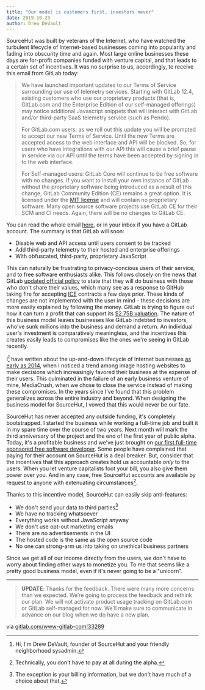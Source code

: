 ```yaml
---
title: "Our model is customers first, investors never"
date: 2019-10-23
author: Drew DeVault
---
```


SourceHut was built by veterans of the Internet, who have watched the turbulent
lifecycle of Internet-based businesses coming into popularity and fading into
obscurity time and again. Most large online businesses these days are for-profit
companies funded with venture capital, and that leads to a certain set of
incentives. It was no surprise to us, accordingly, to receive this email from
GitLab today:

> We have launched important updates to our Terms of Service surrounding our use
> of telemetry services. Starting with GitLab 12.4, existing customers who use
> our proprietary products (that is, GitLab.com and the Enterprise Edition of
> our self-managed offerings) may notice additional Javascript snippets that
> will interact with GitLab and/or third-party SaaS telemetry service (such as
> Pendo).
>
> For GitLab.com users: as we roll out this update you will be prompted to
> accept our new Terms of Service. Until the new Terms are accepted access to
> the web interface and API will be blocked. So, for users who have
> integrations with our API this will cause a brief pause in service via our API
> until the terms have been accepted by signing in to the web interface.
>
> For Self-managed users: GitLab Core will continue to be free software with no
> changes. If you want to install your own instance of GitLab without the
> proprietary software being introduced as a result of this change, GitLab
> Community Edition (CE) remains a great option. It is licensed under the
> [MIT license](https://en.wikipedia.org/wiki/MIT_License) and will contain no
> proprietary software. Many open source software projects use GitLab CE for
> their SCM and CI needs. Again, there will be no changes to GitLab CE.

You can read the whole email [here][email], or in your inbox if you have a
GitLab account. The summary is that GitLab will soon:

[email]: https://paste.sr.ht/~sircmpwn/23e31a29f427066ef261b2ffa7fd9bf46530d904

- Disable web and API access until users consent to be tracked
- Add third-party telemetry to their hosted and enterprise offerings
- With obfuscated, third-party, proprietary JavaScript

This can naturally be frustrating to privacy-concious users of their service,
and to free software enthusiasts alike. This follows closely on the news that
GitLab [updated official policy]["blood money" incident] to state that they will
do business with those who don't share their values, which many see as a
response to GitHub taking fire for accepting [ICE][ice] contracts a few days
prior. These kinds of changes are not implemented with the user in mind - these
decisions are more easily explained by following the money. GitLab is trying to
figure out how it can turn a profit that can support its [$2.75B
valuation][valuation]. The nature of this business model leaves businesses like
GitLab indebted to investors, who've sunk millions into the business and demand
a return. An individual user's investment is comparatively meaningless, and the
incentives this creates easily leads to compromises like the ones we're seeing
in GitLab recently.

["blood money" incident]: https://gitlab.com/gitlab-com/www-gitlab-com/commit/b5a35716deb4f63299a23a40510475f5503c11c4
[ice]: https://en.wikipedia.org/wiki/U.S._Immigration_and_Customs_Enforcement
[valuation]: https://www.forbes.com/sites/alexkonrad/2019/09/17/gitlab-doubles-valuation-to-nearly-3-billion/#79593f2c1794

I[^1] have written about the up-and-down lifecycle of Internet businesses [as
early as 2014][image hosting article], when I noticed a trend among image
hosting websites to make decisions which increasingly favored their business at
the expense of their users. This culminated in the failure of an early business
venture of mine, MediaCrush, when we chose to close the service instead of
making these compromises. In the years since I've found that this problem
generalizes across the entire industry and beyond. When designing the business
model for SourceHut, I vowed that this would never be our fate.

[image hosting article]: https://drewdevault.com/2014/10/10/The-profitability-of-online-services.html

SourceHut has never accepted any outside funding, it's completely bootstrapped.
I started the business while working a full-time job and built it in my spare
time over the course of two years. Next month will mark the third anniversary of
the project and the end of the first year of public alpha. Today, it's a
profitable business and we've just brought on [our first full-time sponsored
free software developer][emersion post]. Some people have complained that paying
for their account on SourceHut is a deal breaker. But, consider that the
incentives that this approach creates hold us accountable *only* to the users.
When you let venture capitalists foot your bill, you also give them power over
you. And in any case, free SourceHut accounts are available by request to anyone
with extenuating circumstances[^2].

[emersion post]: https://sourcehut.org/blog/2019-10-15-whats-cooking-october-2019/

Thanks to this incentive model, SourceHut can easily skip anti-features:

- We don't send your data to third parties[^3]
- We have no tracking whatsoever
- Everything works without JavaScript anyway
- We don't use opt-out marketing emails
- There are no advertisements in the UI
- The hosted code is the same as the open source code
- No one can strong-arm us into taking on unethical business partners

Since we get all of our income directly from the users, we don't have to worry
about finding other ways to monetize you. To me that seems like a pretty good
business model, even if it's never going to be a "unicorn".

---

> **UPDATE**: Thanks for the feedback. There were many more concerns than we
> expected. We’re going to process the feedback and rethink our plan. We will not
> activate product usage tracking on GitLab.com or GitLab self-managed for now.
> We'll make sure to communicate in advance on our blog when we do have a new
> plan.

via [gitlab.com/www-gitlab-com!33289](https://gitlab.com/gitlab-com/www-gitlab-com/merge_requests/33289/diffs)

[^1]: Hi, I'm Drew DeVault, founder of SourceHut and your friendly neighborhood sysadmin.
[^2]: Technically, you don't have to pay at all during the alpha.
[^3]: The exception is your billing information, but we don't have much of a choice about that.
